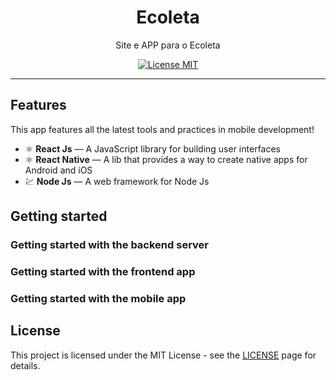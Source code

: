 <h1 align="center">
Ecoleta
</h1>

<p align="center">Site e APP para o Ecoleta</p>

<p align="center">
  <a href="https://opensource.org/licenses/MIT">
    <img src="https://img.shields.io/badge/License-MIT-blue.svg" alt="License MIT">
  </a>
</p>

<hr />

## Features

This app features all the latest tools and practices in mobile development!

- ⚛️ **React Js** — A JavaScript library for building user interfaces
- ⚛️ **React Native** — A lib that provides a way to create native apps for Android and iOS
- 💹 **Node Js** — A web framework for Node Js

## Getting started



### Getting started with the backend server



### Getting started with the frontend app



### Getting started with the mobile app



## License

This project is licensed under the MIT License - see the [LICENSE](https://opensource.org/licenses/MIT) page for details.
